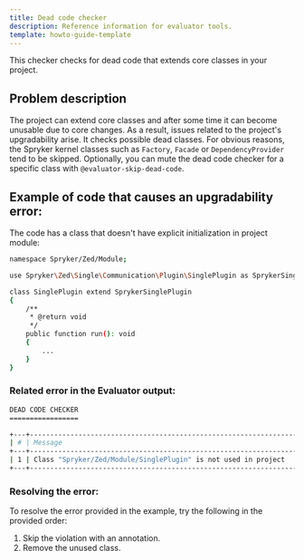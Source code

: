 ```yaml
---
title: Dead code checker
description: Reference information for evaluator tools.
template: howto-guide-template
---
```


This checker checks for dead code that extends core classes in your project.

## Problem description

The project can extend core classes and after some time it can become unusable due to core changes. As a result, issues related to the project's upgradability arise.
It checks possible dead classes. For obvious reasons, the Spryker kernel classes such as `Factory`, `Facade` or `DependencyProvider` tend to be skipped.
Optionally, you can mute the dead code checker for a specific class with `@evaluator-skip-dead-code`.

## Example of code that causes an upgradability error:

The code has a class that doesn't have explicit initialization in project module: 

```bash
namespace Spryker/Zed/Module;

use Spryker\Zed\Single\Communication\Plugin\SinglePlugin as SprykerSinglePlugin;

class SinglePlugin extend SprykerSinglePlugin
{
    /**
     * @return void
     */
    public function run(): void
    {
        ...
    }
}
```
### Related error in the Evaluator output:

```bash
DEAD CODE CHECKER
=================

+---+----------------------------------------------------------------------+-----------------------------------------------------------------------+
| # | Message                                                              | Target                                                                |
+---+----------------------------------------------------------------------+-----------------------------------------------------------------------+
| 1 | Class "Spryker/Zed/Module/SinglePlugin" is not used in project       | Spryker/Zed/Module/SinglePlugin                                       |
+---+----------------------------------------------------------------------+-----------------------------------------------------------------------+
```

### Resolving the error: 
To resolve the error provided in the example, try the following in the provided order:
1. Skip the violation with an annotation.
2. Remove the unused class.

